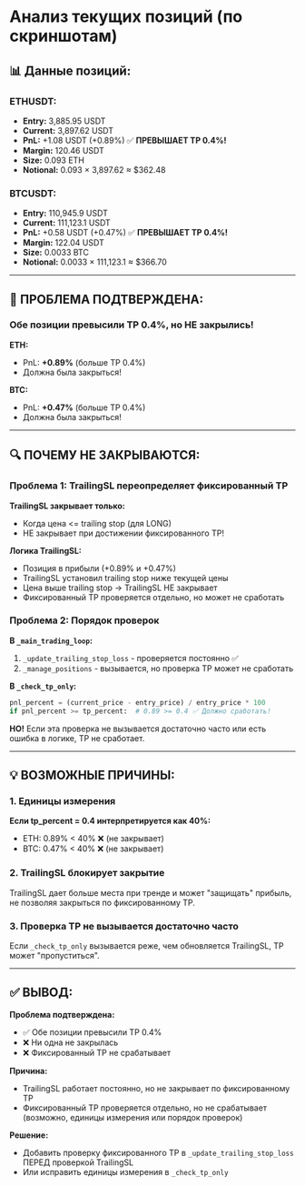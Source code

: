 # Анализ текущих позиций (по скриншотам)

## 📊 Данные позиций:

### **ETHUSDT:**
- **Entry:** 3,885.95 USDT
- **Current:** 3,897.62 USDT
- **PnL:** +1.08 USDT (+0.89%) ✅ **ПРЕВЫШАЕТ TP 0.4%!**
- **Margin:** 120.46 USDT
- **Size:** 0.093 ETH
- **Notional:** 0.093 × 3,897.62 ≈ $362.48

### **BTCUSDT:**
- **Entry:** 110,945.9 USDT
- **Current:** 111,123.1 USDT
- **PnL:** +0.58 USDT (+0.47%) ✅ **ПРЕВЫШАЕТ TP 0.4%!**
- **Margin:** 122.04 USDT
- **Size:** 0.0033 BTC
- **Notional:** 0.0033 × 111,123.1 ≈ $366.70

---

## 🐛 ПРОБЛЕМА ПОДТВЕРЖДЕНА:

### **Обе позиции превысили TP 0.4%, но НЕ закрылись!**

**ETH:**
- PnL: **+0.89%** (больше TP 0.4%)
- Должна была закрыться!

**BTC:**
- PnL: **+0.47%** (больше TP 0.4%)
- Должна была закрыться!

---

## 🔍 ПОЧЕМУ НЕ ЗАКРЫВАЮТСЯ:

### **Проблема 1: TrailingSL переопределяет фиксированный TP**

**TrailingSL закрывает только:**
- Когда цена <= trailing stop (для LONG)
- НЕ закрывает при достижении фиксированного TP!

**Логика TrailingSL:**
- Позиция в прибыли (+0.89% и +0.47%)
- TrailingSL установил trailing stop ниже текущей цены
- Цена выше trailing stop → TrailingSL НЕ закрывает
- Фиксированный TP проверяется отдельно, но может не сработать

### **Проблема 2: Порядок проверок**

**В `_main_trading_loop`:**
1. `_update_trailing_stop_loss` - проверяется постоянно ✅
2. `_manage_positions` - вызывается, но проверка TP может не сработать

**В `_check_tp_only`:**
```python
pnl_percent = (current_price - entry_price) / entry_price * 100
if pnl_percent >= tp_percent:  # 0.89 >= 0.4 ✅ Должно сработать!
```

**НО!** Если эта проверка не вызывается достаточно часто или есть ошибка в логике, TP не сработает.

---

## 💡 ВОЗМОЖНЫЕ ПРИЧИНЫ:

### 1. **Единицы измерения**

**Если tp_percent = 0.4 интерпретируется как 40%:**
- ETH: 0.89% < 40% ❌ (не закрывает)
- BTC: 0.47% < 40% ❌ (не закрывает)

### 2. **TrailingSL блокирует закрытие**

TrailingSL дает больше места при тренде и может "защищать" прибыль, не позволяя закрыться по фиксированному TP.

### 3. **Проверка TP не вызывается достаточно часто**

Если `_check_tp_only` вызывается реже, чем обновляется TrailingSL, TP может "пропуститься".

---

## ✅ ВЫВОД:

**Проблема подтверждена:**
- ✅ Обе позиции превысили TP 0.4%
- ❌ Ни одна не закрылась
- ❌ Фиксированный TP не срабатывает

**Причина:**
- TrailingSL работает постоянно, но не закрывает по фиксированному TP
- Фиксированный TP проверяется отдельно, но не срабатывает (возможно, единицы измерения или порядок проверок)

**Решение:**
- Добавить проверку фиксированного TP в `_update_trailing_stop_loss` ПЕРЕД проверкой TrailingSL
- Или исправить единицы измерения в `_check_tp_only`

